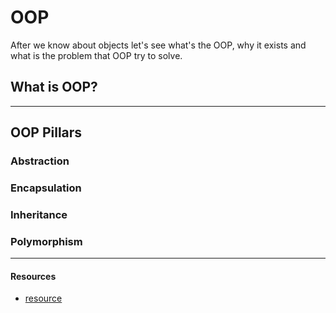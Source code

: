 # OOP

After we know about objects let's see what's the OOP, why it exists and what is the problem that OOP try to solve.

## What is OOP?

<hr>

## OOP Pillars

### Abstraction

### Encapsulation

### Inheritance

### Polymorphism

<hr>

#### Resources

- [resource](resourceLink)
